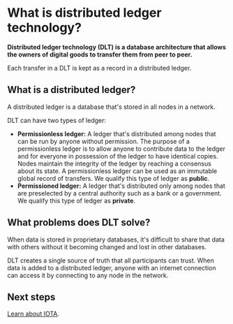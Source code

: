 # What is distributed ledger technology?

**Distributed ledger technology (DLT) is a database architecture that allows the owners of digital goods to transfer them from peer to peer.**

Each transfer in a DLT is kept as a record in a distributed ledger.

## What is a distributed ledger?

A distributed ledger is a database that's stored in all nodes in a network.

DLT can have two types of ledger:
* **Permissionless ledger:** A ledger that's distributed among nodes that can be run by anyone without permission. The purpose of a permissionless ledger is to allow anyone to contribute data to the ledger and for everyone in possession of the ledger to have identical copies. Nodes maintain the integrity of the ledger by reaching a consensus about its state. A permissionless ledger can be used as an immutable global record of transfers. We qualify this type of ledger as **public**.
* **Permissioned ledger:** A ledger that's distributed only among nodes that are preselected by a central authority such as a bank or a government. We qualify this type of ledger as **private**.

## What problems does DLT solve?

When data is stored in proprietary databases, it's difficult to share that data with others without it becoming changed and lost in other databases.

DLT creates a single source of truth that all participants can trust. When data is added to a distributed ledger, anyone with an internet connection can access it by connecting to any node in the network.

## Next steps

[Learn about IOTA](../introduction/what-is-iota.md).